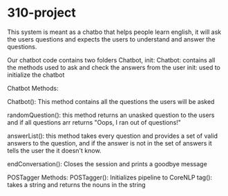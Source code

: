 # 310-project
This system is meant as a chatbo that helps people learn english, it will ask the users questions and expects the users to understand and answer the questions.

Our chatbot code contains two folders Chatbot, init:
Chatbot: contains all the methods used to ask and check the answers from the user
init: used to initialize the chatbot 

Chatbot Methods:

Chatbot(): This method contains all the questions the users will be asked

randomQuestion(): this method returns an unasked question to the users and if all questions arr returns "Oops, I ran out of questions!"

answerList(): this method takes every question and provides a set of valid answers to the question, and if the answer is not in the set of answers it tells the user the it doesn't know.

endConversation(): Closes the session and prints a goodbye message

POSTagger Methods: 
POSTagger(): Initializes pipeline to CoreNLP
tag(): takes a string and returns the nouns in the string
